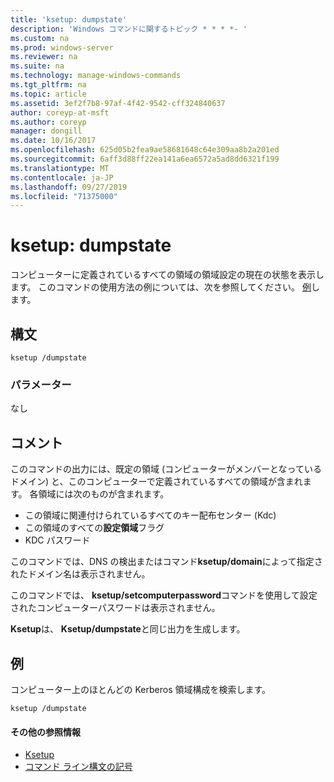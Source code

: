 ```yaml
---
title: 'ksetup: dumpstate'
description: 'Windows コマンドに関するトピック * * * *- '
ms.custom: na
ms.prod: windows-server
ms.reviewer: na
ms.suite: na
ms.technology: manage-windows-commands
ms.tgt_pltfrm: na
ms.topic: article
ms.assetid: 3ef2f7b8-97af-4f42-9542-cff324840637
author: coreyp-at-msft
ms.author: coreyp
manager: dongill
ms.date: 10/16/2017
ms.openlocfilehash: 625d05b2fea9ae58681648c64e309aa8b2a201ed
ms.sourcegitcommit: 6aff3d88ff22ea141a6ea6572a5ad8dd6321f199
ms.translationtype: MT
ms.contentlocale: ja-JP
ms.lasthandoff: 09/27/2019
ms.locfileid: "71375000"
---
```

# <a name="ksetupdumpstate"></a>ksetup: dumpstate



コンピューターに定義されているすべての領域の領域設定の現在の状態を表示します。 このコマンドの使用方法の例については、次を参照してください。 [例](#BKMK_Examples)します。

## <a name="syntax"></a>構文

```
ksetup /dumpstate
```

### <a name="parameters"></a>パラメーター

なし

## <a name="remarks"></a>コメント

このコマンドの出力には、既定の領域 (コンピューターがメンバーとなっているドメイン) と、このコンピューターで定義されているすべての領域が含まれます。 各領域には次のものが含まれます。
-   この領域に関連付けられているすべてのキー配布センター (Kdc)
-   この領域のすべての**設定領域**フラグ
-   KDC パスワード

このコマンドでは、DNS の検出またはコマンド**ksetup/domain**によって指定されたドメイン名は表示されません。

このコマンドでは、 **ksetup/setcomputerpassword**コマンドを使用して設定されたコンピューターパスワードは表示されません。

**Ksetup**は、 **Ksetup/dumpstate**と同じ出力を生成します。

## <a name="BKMK_Examples"></a>例

コンピューター上のほとんどの Kerberos 領域構成を検索します。
```
ksetup /dumpstate
```

#### <a name="additional-references"></a>その他の参照情報

-   [Ksetup](ksetup.md)
-   [コマンド ライン構文の記号](command-line-syntax-key.md)